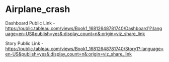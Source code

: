 # Airplane_crash


Dashboard Public Link - https://public.tableau.com/views/Book1_16812648781740/Dashboard1?:language=en-US&publish=yes&:display_count=n&:origin=viz_share_link

Story Public Link - https://public.tableau.com/views/Book1_16812648781740/Story1?:language=en-US&publish=yes&:display_count=n&:origin=viz_share_link
